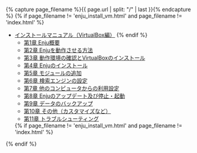 {% capture page_filename %}{{ page.url | split: "/" | last }}{% endcapture %}
{% if page_filename != 'enju_install_vm.html' and page_filename != 'index.html' %}
<ul class="toc">
<li><a href="enju_install_vm.html">インストールマニュアル（VirtualBox編）</a>
{% endif %}
<ul>
<li><a {% if page_filename == 'enju_install_vm_1.html' %} class="active" {% endif %} href="enju_install_vm_1.html">第1章 Enju概要</a></li>
<li><a {% if page_filename == 'enju_install_vm_2.html' %} class="active" {% endif %} href="enju_install_vm_2.html">第2章 Enjuを動作させる方法</a></li>
<li><a {% if page_filename == 'enju_install_vm_3.html' %} class="active" {% endif %} href="enju_install_vm_3.html">第3章 動作環境の確認とVirtualBoxのインストール</a></li>
<li><a {% if page_filename == 'enju_install_vm_4.html' %} class="active" {% endif %} href="enju_install_vm_4.html">第4章 Enjuのインストール</a></li>
<li><a {% if page_filename == 'enju_install_vm_5.html' %} class="active" {% endif %} href="enju_install_vm_5.html">第5章 モジュールの追加</a></li>
<li><a {% if page_filename == 'enju_install_vm_6.html' %} class="active" {% endif %} href="enju_install_vm_6.html">第6章 検索エンジンの設定</a></li>
<li><a {% if page_filename == 'enju_install_vm_7.html' %} class="active" {% endif %} href="enju_install_vm_7.html">第7章 他のコンピュータからの利用設定</a></li>
<li><a {% if page_filename == 'enju_install_vm_8.html' %} class="active" {% endif %} href="enju_install_vm_8.html">第8章 Enjuのアップデート及び停止・起動</a></li>
<li><a {% if page_filename == 'enju_install_vm_9.html' %} class="active" {% endif %} href="enju_install_vm_9.html">第9章 データのバックアップ</a></li>
<li><a {% if page_filename == 'enju_install_vm_10.html' %} class="active" {% endif %} href="enju_install_vm_10.html">第10章 その他（カスタマイズなど）</a></li>
<li><a {% if page_filename == 'enju_install_vm_11.html' %} class="active" {% endif %} href="enju_install_vm_11.html">第11章 トラブルシューティング</a></li>
</ul>
{% if page_filename != 'enju_install_vm.html' and page_filename != 'index.html' %}
</li>
</ul>
{% endif %}
